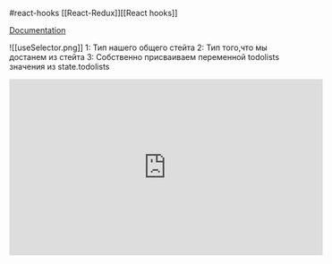 #react-hooks [[React-Redux]][[React hooks]]

[Documentation](https://react-redux.js.org/api/hooks)

![[useSelector.png]]
1:  Тип нашего общего стейта
2: Тип того,что мы достанем из стейта
3: Собственно присваиваем переменной todolists значения из state.todolists


<iframe width="560" height="315" src="https://www.youtube.com/embed/6H41zRDbq9Y?si=wCx7Lf6gDSIXAK2Y" title="YouTube video player" frameborder="0" allow="accelerometer; autoplay; clipboard-write; encrypted-media; gyroscope; picture-in-picture; web-share" allowfullscreen></iframe>

